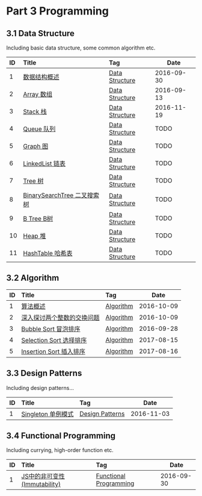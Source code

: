 # Part 3 Programming

## 3.1 Data Structure

Including basic data structure, some common algorithm etc.

| ID   | Title                                                 | Tag                                                                                    | Date    |
| :--- | :---------------------------------------------------- | :------------------------------------------------------------------------------------- | ------- |
| 1    | [数据结构概述](https://github.com/muwenzi/Program-Blog/issues/28)                 | [Data Structure](https://github.com/muwenzi/Program-Blog/labels/%E6%95%B0%E6%8D%AE%E7%BB%93%E6%9E%84)         | 2016-09-30 |
| 2    | [Array 数组](https://github.com/muwenzi/Program-Blog/issues/23)                 | [Data Structure](https://github.com/muwenzi/Program-Blog/labels/%E6%95%B0%E6%8D%AE%E7%BB%93%E6%9E%84)         | 2016-09-13 |
| 3    | [Stack 栈](https://github.com/muwenzi/Program-Blog/issues/56)                      | [Data Structure](https://github.com/muwenzi/Program-Blog/labels/%E6%95%B0%E6%8D%AE%E7%BB%93%E6%9E%84)         | 2016-11-19 |
| 4    | [Queue 队列](https://github.com/muwenzi/Program-Blog/issues/)                    | [Data Structure](https://github.com/muwenzi/Program-Blog/labels/%E6%95%B0%E6%8D%AE%E7%BB%93%E6%9E%84)         | TODO       |
| 5    | [Graph 图](https://github.com/muwenzi/Program-Blog/issues/)                      | [Data Structure](https://github.com/muwenzi/Program-Blog/labels/%E6%95%B0%E6%8D%AE%E7%BB%93%E6%9E%84)         | TODO       |
| 6    | [LinkedList 链表](https://github.com/muwenzi/Program-Blog/issues/)               | [Data Structure](https://github.com/muwenzi/Program-Blog/labels/%E6%95%B0%E6%8D%AE%E7%BB%93%E6%9E%84)         | TODO       |
| 7    | [Tree 树](https://github.com/muwenzi/Program-Blog/issues/)                       | [Data Structure](https://github.com/muwenzi/Program-Blog/labels/%E6%95%B0%E6%8D%AE%E7%BB%93%E6%9E%84)         | TODO       |
| 8    | [BinarySearchTree 二叉搜索树](https://github.com/muwenzi/Program-Blog/issues/)    | [Data Structure](https://github.com/muwenzi/Program-Blog/labels/%E6%95%B0%E6%8D%AE%E7%BB%93%E6%9E%84)         | TODO       |
| 9   | [B Tree B树](https://github.com/muwenzi/Program-Blog/issues/)                    | [Data Structure](https://github.com/muwenzi/Program-Blog/labels/%E6%95%B0%E6%8D%AE%E7%BB%93%E6%9E%84)         | TODO       |
| 10   | [Heap 堆](https://github.com/muwenzi/Program-Blog/issues/)                       | [Data Structure](https://github.com/muwenzi/Program-Blog/labels/%E6%95%B0%E6%8D%AE%E7%BB%93%E6%9E%84)         | TODO       |
| 11    | [HashTable 哈希表](https://github.com/muwenzi/Program-Blog/issues/)              | [Data Structure](https://github.com/muwenzi/Program-Blog/labels/%E6%95%B0%E6%8D%AE%E7%BB%93%E6%9E%84)         | TODO       |

## 3.2 Algorithm

| ID   | Title                                                 | Tag                                                                                    | Date    |
| :--- | :---------------------------------------------------- | :------------------------------------------------------------------------------------- | ------- |
| 1   | [算法概述](https://github.com/muwenzi/Program-Blog/issues/30)                       | [Algorithm](https://github.com/muwenzi/Program-Blog/issues?q=is%3Aissue+is%3Aopen+label%3AAlgorithm)         | 2016-10-09       |
| 2   | [深入探讨两个整数的交换问题](https://github.com/muwenzi/Program-Blog/issues/31)                       | [Algorithm](https://github.com/muwenzi/Program-Blog/issues?q=is%3Aissue+is%3Aopen+label%3AAlgorithm)         | 2016-10-09       |
| 3   | [Bubble Sort 冒泡排序](https://github.com/muwenzi/Program-Blog/issues/26)         | [Algorithm](https://github.com/muwenzi/Program-Blog/issues?q=is%3Aissue+is%3Aopen+label%3AAlgorithm)                | 2016-09-28 |
| 4   | [Selection Sort 选择排序](https://github.com/muwenzi/Program-Blog/issues/110)         | [Algorithm](https://github.com/muwenzi/Program-Blog/issues?q=is%3Aissue+is%3Aopen+label%3AAlgorithm)                | 2017-08-15 |
| 5   | [Insertion Sort 插入排序](https://github.com/muwenzi/Program-Blog/issues/111)         | [Algorithm](https://github.com/muwenzi/Program-Blog/issues?q=is%3Aissue+is%3Aopen+label%3AAlgorithm)                | 2017-08-16 |

## 3.3 Design Patterns

Including design patterns...

| ID   | Title                                                 | Tag                                                                                    | Date    |
| :--- | :---------------------------------------------------- | :------------------------------------------------------------------------------------- | ------- |
| 1  | [Singleton 单例模式](https://github.com/muwenzi/Program-Blog/issues/45)         | [Design Patterns](https://github.com/muwenzi/Program-Blog/issues?q=is%3Aissue+is%3Aopen+label%3A设计模式)                | 2016-11-03 |

## 3.4 Functional Programming

Including currying, high-order function etc.

| ID   | Title                                                 | Tag                                                                                    | Date    |
| :--- | :---------------------------------------------------- | :------------------------------------------------------------------------------------- | ------- |
| 1   | [JS中的非可变性 (Immutability)](https://github.com/muwenzi/Program-Blog/issues/29) | [Functional Programming](https://github.com/muwenzi/Program-Blog/issues?q=is%3Aissue+is%3Aopen+label%3A函数式编程)      | 2016-09-30 |